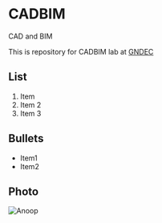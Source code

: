 # CADBIM
CAD and BIM

This is repository for CADBIM lab at
[GNDEC](https://gndec.ac.in)

## List

1. Item
1. Item 2
1. Item 3

## Bullets

- Item1
- Item2

## Photo

![Anoop](https://en.wikipedia.org/wiki/File:%E0%AC%85%E0%AC%A8%E0%AD%81%E0%AC%AA_%E0%AC%9C%E0%AC%B2%E0%AD%8B%E0%AC%9F%E0%AC%BE_(Anup_Jalota).jpg)